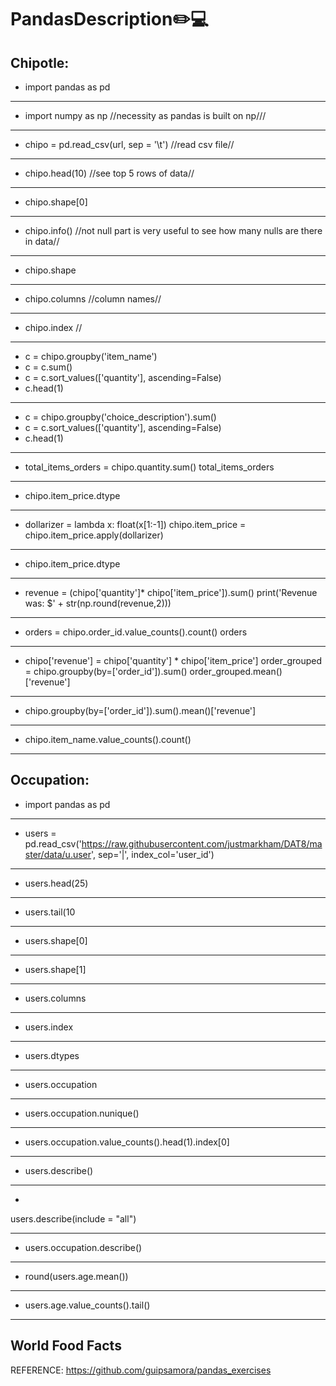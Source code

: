 # PandasDescription:pencil2::computer:
## Chipotle:
+ import pandas as pd
***
+ import numpy as np //necessity as pandas is built on np///
***
+ chipo = pd.read_csv(url, sep = '\t') //read csv file//
***
+ chipo.head(10) //see top 5 rows of data//
***
+ chipo.shape[0] 
***
+ chipo.info() //not null part is very useful to see how many nulls are there in data//
***
+ chipo.shape 
***
+ chipo.columns //column names//
***
+ chipo.index //
***
+ c = chipo.groupby('item_name')
+ c = c.sum()
+ c = c.sort_values(['quantity'], ascending=False)
+ c.head(1)

***
 + c = chipo.groupby('choice_description').sum()
 + c = c.sort_values(['quantity'], ascending=False)
 + c.head(1)
***
+ total_items_orders = chipo.quantity.sum()
  total_items_orders
***
+ chipo.item_price.dtype
***

+ dollarizer = lambda x: float(x[1:-1])
  chipo.item_price = chipo.item_price.apply(dollarizer)
***

+ chipo.item_price.dtype
***

+ revenue = (chipo['quantity']* chipo['item_price']).sum()
  print('Revenue was: $' + str(np.round(revenue,2)))
***
+ orders = chipo.order_id.value_counts().count()
  orders
***

+ chipo['revenue'] = chipo['quantity'] * chipo['item_price']
  order_grouped = chipo.groupby(by=['order_id']).sum()
  order_grouped.mean()['revenue']
***
+ chipo.groupby(by=['order_id']).sum().mean()['revenue']
***

+ chipo.item_name.value_counts().count() 
***
## Occupation:

+ import pandas as pd 
***
+ users = pd.read_csv('https://raw.githubusercontent.com/justmarkham/DAT8/master/data/u.user', 
                      sep='|', index_col='user_id')
 ***
 + users.head(25)
 ***
 
 + users.tail(10
***
+ users.shape[0]
***
+ users.shape[1]
***
+ users.columns
***
+ users.index
***
+ users.dtypes
***
+ users.occupation
***
+ users.occupation.nunique()
***
+ users.occupation.value_counts().head(1).index[0]
***
+ users.describe()
***
+ 
users.describe(include = "all")
***
+ users.occupation.describe()
***
+ round(users.age.mean())
***
+ users.age.value_counts().tail()
***

## World Food Facts
REFERENCE: https://github.com/guipsamora/pandas_exercises
